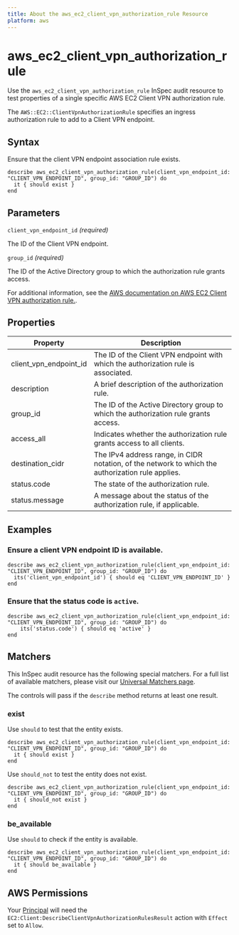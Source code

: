 ```yaml
---
title: About the aws_ec2_client_vpn_authorization_rule Resource
platform: aws
---
```


# aws_ec2_client_vpn_authorization_rule

Use the `aws_ec2_client_vpn_authorization_rule` InSpec audit resource to test properties of a single specific AWS EC2 Client VPN authorization rule.

The `AWS::EC2::ClientVpnAuthorizationRule` specifies an ingress authorization rule to add to a Client VPN endpoint.

## Syntax

Ensure that the client VPN endpoint association rule exists.

    describe aws_ec2_client_vpn_authorization_rule(client_vpn_endpoint_id: "CLIENT_VPN_ENDPOINT_ID", group_id: "GROUP_ID") do
      it { should exist }
    end

## Parameters

`client_vpn_endpoint_id` _(required)_

The ID of the Client VPN endpoint.

`group_id` _(required)_

The ID of the Active Directory group to which the authorization rule grants access.

For additional information, see the [AWS documentation on AWS EC2 Client VPN authorization rule.](https://docs.aws.amazon.com/AWSCloudFormation/latest/UserGuide/aws-resource-ec2-clientvpnauthorizationrule.html).

## Properties

| Property | Description |
| --- | --- |
| client_vpn_endpoint_id | The ID of the Client VPN endpoint with which the authorization rule is associated. |
| description | A brief description of the authorization rule. |
| group_id | The ID of the Active Directory group to which the authorization rule grants access. |
| access_all | Indicates whether the authorization rule grants access to all clients. |
| destination_cidr | The IPv4 address range, in CIDR notation, of the network to which the authorization rule applies. |
| status.code | The state of the authorization rule. |
| status.message | A message about the status of the authorization rule, if applicable. |

## Examples

### Ensure a client VPN endpoint ID is available.

    describe aws_ec2_client_vpn_authorization_rule(client_vpn_endpoint_id: "CLIENT_VPN_ENDPOINT_ID", group_id: "GROUP_ID") do
      its('client_vpn_endpoint_id') { should eq 'CLIENT_VPN_ENDPOINT_ID' }
    end

### Ensure that the status code is `active`.

    describe aws_ec2_client_vpn_authorization_rule(client_vpn_endpoint_id: "CLIENT_VPN_ENDPOINT_ID", group_id: "GROUP_ID") do
        its('status.code') { should eq 'active' }
    end

## Matchers

This InSpec audit resource has the following special matchers. For a full list of available matchers, please visit our [Universal Matchers page](https://www.inspec.io/docs/reference/matchers/).

The controls will pass if the `describe` method returns at least one result.

### exist

Use `should` to test that the entity exists.

    describe aws_ec2_client_vpn_authorization_rule(client_vpn_endpoint_id: "CLIENT_VPN_ENDPOINT_ID", group_id: "GROUP_ID") do
      it { should exist }
    end

Use `should_not` to test the entity does not exist.

    describe aws_ec2_client_vpn_authorization_rule(client_vpn_endpoint_id: "CLIENT_VPN_ENDPOINT_ID", group_id: "GROUP_ID") do
      it { should_not exist }
    end

### be_available

Use `should` to check if the entity is available.

    describe aws_ec2_client_vpn_authorization_rule(client_vpn_endpoint_id: "CLIENT_VPN_ENDPOINT_ID", group_id: "GROUP_ID") do
      it { should be_available }
    end

## AWS Permissions

Your [Principal](https://docs.aws.amazon.com/IAM/latest/UserGuide/intro-structure.html#intro-structure-principal) will need the `EC2:Client:DescribeClientVpnAuthorizationRulesResult` action with `Effect` set to `Allow`.
